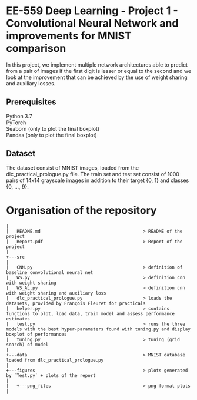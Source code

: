# EE-559 Deep Learning - Project 1 - Convolutional Neural Network and improvements for MNIST comparison

In this project, we implement multiple network architectures able to predict from a pair of images if the first digit is lesser or equal to the second and we look at the improvement that can be achieved by the use of weight sharing and auxiliary losses. 

## Prerequisites
Python 3.7 <br/>
PyTorch <br/>
Seaborn (only to plot the final boxplot) <br/>
Pandas (only to plot the final boxplot) <br/>

## Dataset 
The dataset consist of MNIST images, loaded from the dlc_practical_prologue.py file. The train set and test set consist of 1000 pairs of 14x14 grayscale images in addition to their target {0, 1} and classes {0, ..., 9}. 

# Organisation of the repository

```
|
|   README.md                                       > README of the project 
|   Report.pdf                                      > Report of the project
|
+---src
| 
|   CNN.py                                          > definition of baseline convolutional neural net
|   WS.py                                           > definition cnn with weight sharing
|   WS_AL.py                                        > definition cnn with weight sharing and auxiliary loss
|   dlc_practical_prologue.py                       > loads the datasets, provided by François Fleuret for practicals
|   helper.py                                       > contains functions to plot, load data, train model and assess performance estimates
|   test.py                                         > runs the three models with the best hyper-parameters found with tuning.py and display boxplot of performances
|   tuning.py                                       > tuning (grid search) of model
|
+---data                                            > MNIST database loaded from dlc_practical_prologue.py
|   
+---figures                                         > plots generated by `Test.py` + plots of the report
|
|   +---png_files                                   > png format plots 			                              
|
```  
